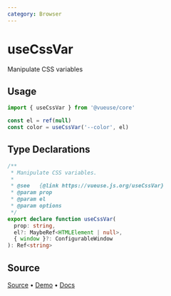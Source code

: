 ```yaml
---
category: Browser
---
```


# useCssVar

Manipulate CSS variables

## Usage

```js
import { useCssVar } from '@vueuse/core'

const el = ref(null)
const color = useCssVar('--color', el)
```


<!--FOOTER_STARTS-->
## Type Declarations

```typescript
/**
 * Manipulate CSS variables.
 *
 * @see   {@link https://vueuse.js.org/useCssVar}
 * @param prop
 * @param el
 * @param options
 */
export declare function useCssVar(
  prop: string,
  el?: MaybeRef<HTMLElement | null>,
  { window }?: ConfigurableWindow
): Ref<string>
```

## Source

[Source](https://github.com/vueuse/vueuse/blob/master/packages/core/useCssVar/index.ts) • [Demo](https://github.com/vueuse/vueuse/blob/master/packages/core/useCssVar/demo.vue) • [Docs](https://github.com/vueuse/vueuse/blob/master/packages/core/useCssVar/index.md)


<!--FOOTER_ENDS-->